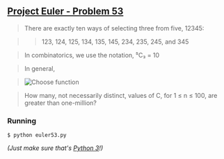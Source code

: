 ## [Project Euler - Problem 53](https://projecteuler.net/problem=53)


> There are exactly ten ways of selecting three from five, 12345:

>> 123, 124, 125, 134, 135, 145, 234, 235, 245, and 345

> In combinatorics, we use the notation, ⁵C₃ = 10

> In general,

> ![Choose function](http://i.imgur.com/4QHe56E.png)

> How many, not necessarily distinct, values of  C, for 1 ≤ n ≤ 100, are greater than one-million?


### Running

```
$ python euler53.py
```

*(Just make sure that's [Python 3](https://www.python.org/download/releases/3.0/)!)*
